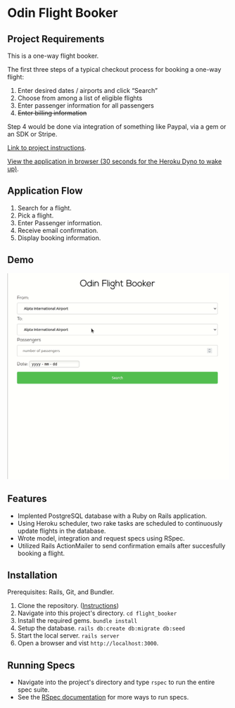 # Odin Flight Booker

## Project Requirements

This is a one-way flight booker.

The first three steps of a typical checkout process for booking a one-way flight:

1.  Enter desired dates / airports and click “Search”
2.  Choose from among a list of eligible flights
3.  Enter passenger information for all passengers
4.  ~~Enter billing information~~

Step 4 would be done via integration of something like Paypal, via a gem or an SDK or Stripe.

[Link to project instructions](https://www.theodinproject.com/courses/ruby-on-rails/lessons/building-advanced-forms).

[View the application in browser (30 seconds for the Heroku Dyno to wake up)](https://mighty-badlands-64879.herokuapp.com/).

## Application Flow

1. Search for a flight.
2. Pick a flight.
3. Enter Passenger information.
4. Receive email confirmation.
5. Display booking information.

## Demo

![odin-flight-booker demo](gif/odin-flight-booker-demo.gif)

## Features
<ul>
  <li>Implented PostgreSQL database with a Ruby on Rails application.</li>
  <li>Using Heroku scheduler, two rake tasks are scheduled to continuously update flights in the database.</li>
  <li>Wrote model, integration and request specs using RSpec.</li>
  <li>Utilized Rails ActionMailer to send confirmation emails after succesfully booking a flight.</li>
</ul>

## Installation

Prerequisites: Rails, Git, and Bundler.
1. Clone the repository. ([Instructions](https://docs.github.com/en/github/creating-cloning-and-archiving-repositories/cloning-a-repository-from-github/cloning-a-repository))
2. Navigate into this project's directory. ```cd flight_booker```
3. Install the required gems. ```bundle install```
4. Setup the database. ```rails db:create db:migrate db:seed```
6. Start the local server. ```rails server```
7. Open a browser and vist ```http://localhost:3000```.

## Running Specs
* Navigate into the project's directory and type `rspec` to run the entire spec suite.
* See the [RSpec documentation](https://github.com/rspec/rspec-rails#running-specs) for more ways to run specs.





